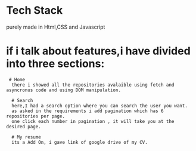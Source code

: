 # Tech Stack

purely made in Html,CSS and Javascript

# if i talk about features,i have divided into three sections:
     # Home
      there i showed all the repositories avalaible using fetch and asyncronus code and using DOM manipulation.

      # Search
      here,I had a search option where you can search the user you want.
      as asked in the requirements i add pagination which has 6 repositories per page.
      one click each number in pagination , it will take you at the desired page.

      # My resume
      its a Add On, i gave link of google drive of my CV.




